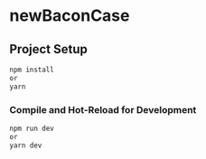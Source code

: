 # newBaconCase



## Project Setup

```sh
npm install 
or 
yarn 
```

### Compile and Hot-Reload for Development

```sh
npm run dev
or
yarn dev
```

